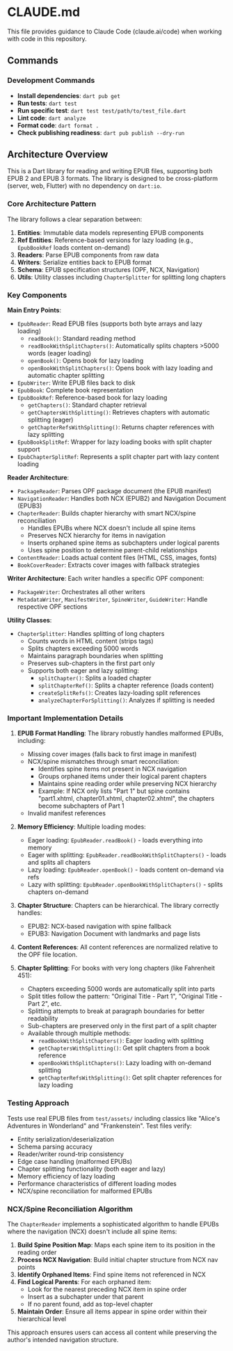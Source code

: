 # CLAUDE.md

This file provides guidance to Claude Code (claude.ai/code) when working with code in this repository.

## Commands

### Development Commands
- **Install dependencies**: `dart pub get`
- **Run tests**: `dart test`
- **Run specific test**: `dart test test/path/to/test_file.dart`
- **Lint code**: `dart analyze`
- **Format code**: `dart format .`
- **Check publishing readiness**: `dart pub publish --dry-run`

## Architecture Overview

This is a Dart library for reading and writing EPUB files, supporting both EPUB 2 and EPUB 3 formats. The library is designed to be cross-platform (server, web, Flutter) with no dependency on `dart:io`.

### Core Architecture Pattern

The library follows a clear separation between:
1. **Entities**: Immutable data models representing EPUB components
2. **Ref Entities**: Reference-based versions for lazy loading (e.g., `EpubBookRef` loads content on-demand)
3. **Readers**: Parse EPUB components from raw data
4. **Writers**: Serialize entities back to EPUB format
5. **Schema**: EPUB specification structures (OPF, NCX, Navigation)
6. **Utils**: Utility classes including `ChapterSplitter` for splitting long chapters

### Key Components

**Main Entry Points**:
- `EpubReader`: Read EPUB files (supports both byte arrays and lazy loading)
  - `readBook()`: Standard reading method
  - `readBookWithSplitChapters()`: Automatically splits chapters >5000 words (eager loading)
  - `openBook()`: Opens book for lazy loading
  - `openBookWithSplitChapters()`: Opens book with lazy loading and automatic chapter splitting
- `EpubWriter`: Write EPUB files back to disk
- `EpubBook`: Complete book representation
- `EpubBookRef`: Reference-based book for lazy loading
  - `getChapters()`: Standard chapter retrieval
  - `getChaptersWithSplitting()`: Retrieves chapters with automatic splitting (eager)
  - `getChapterRefsWithSplitting()`: Returns chapter references with lazy splitting
- `EpubBookSplitRef`: Wrapper for lazy loading books with split chapter support
- `EpubChapterSplitRef`: Represents a split chapter part with lazy content loading

**Reader Architecture**:
- `PackageReader`: Parses OPF package document (the EPUB manifest)
- `NavigationReader`: Handles both NCX (EPUB2) and Navigation Document (EPUB3)
- `ChapterReader`: Builds chapter hierarchy with smart NCX/spine reconciliation
  - Handles EPUBs where NCX doesn't include all spine items
  - Preserves NCX hierarchy for items in navigation
  - Inserts orphaned spine items as subchapters under logical parents
  - Uses spine position to determine parent-child relationships
- `ContentReader`: Loads actual content files (HTML, CSS, images, fonts)
- `BookCoverReader`: Extracts cover images with fallback strategies

**Writer Architecture**:
Each writer handles a specific OPF component:
- `PackageWriter`: Orchestrates all other writers
- `MetadataWriter`, `ManifestWriter`, `SpineWriter`, `GuideWriter`: Handle respective OPF sections

**Utility Classes**:
- `ChapterSplitter`: Handles splitting of long chapters
  - Counts words in HTML content (strips tags)
  - Splits chapters exceeding 5000 words
  - Maintains paragraph boundaries when splitting
  - Preserves sub-chapters in the first part only
  - Supports both eager and lazy splitting:
    - `splitChapter()`: Splits a loaded chapter
    - `splitChapterRef()`: Splits a chapter reference (loads content)
    - `createSplitRefs()`: Creates lazy-loading split references
    - `analyzeChapterForSplitting()`: Analyzes if splitting is needed

### Important Implementation Details

1. **EPUB Format Handling**: The library robustly handles malformed EPUBs, including:
   - Missing cover images (falls back to first image in manifest)
   - NCX/spine mismatches through smart reconciliation:
     - Identifies spine items not present in NCX navigation
     - Groups orphaned items under their logical parent chapters
     - Maintains spine reading order while preserving NCX hierarchy
     - Example: If NCX only lists "Part 1" but spine contains "part1.xhtml, chapter01.xhtml, chapter02.xhtml", the chapters become subchapters of Part 1
   - Invalid manifest references

2. **Memory Efficiency**: Multiple loading modes:
   - Eager loading: `EpubReader.readBook()` - loads everything into memory
   - Eager with splitting: `EpubReader.readBookWithSplitChapters()` - loads and splits all chapters
   - Lazy loading: `EpubReader.openBook()` - loads content on-demand via refs
   - Lazy with splitting: `EpubReader.openBookWithSplitChapters()` - splits chapters on-demand

3. **Chapter Structure**: Chapters can be hierarchical. The library correctly handles:
   - EPUB2: NCX-based navigation with spine fallback
   - EPUB3: Navigation Document with landmarks and page lists

4. **Content References**: All content references are normalized relative to the OPF file location.

5. **Chapter Splitting**: For books with very long chapters (like Fahrenheit 451):
   - Chapters exceeding 5000 words are automatically split into parts
   - Split titles follow the pattern: "Original Title - Part 1", "Original Title - Part 2", etc.
   - Splitting attempts to break at paragraph boundaries for better readability
   - Sub-chapters are preserved only in the first part of a split chapter
   - Available through multiple methods:
     - `readBookWithSplitChapters()`: Eager loading with splitting
     - `getChaptersWithSplitting()`: Get split chapters from a book reference
     - `openBookWithSplitChapters()`: Lazy loading with on-demand splitting
     - `getChapterRefsWithSplitting()`: Get split chapter references for lazy loading

### Testing Approach

Tests use real EPUB files from `test/assets/` including classics like "Alice's Adventures in Wonderland" and "Frankenstein". Test files verify:
- Entity serialization/deserialization
- Schema parsing accuracy
- Reader/writer round-trip consistency
- Edge case handling (malformed EPUBs)
- Chapter splitting functionality (both eager and lazy)
- Memory efficiency of lazy loading
- Performance characteristics of different loading modes
- NCX/spine reconciliation for malformed EPUBs

### NCX/Spine Reconciliation Algorithm

The `ChapterReader` implements a sophisticated algorithm to handle EPUBs where the navigation (NCX) doesn't include all spine items:

1. **Build Spine Position Map**: Maps each spine item to its position in the reading order
2. **Process NCX Navigation**: Build initial chapter structure from NCX nav points
3. **Identify Orphaned Items**: Find spine items not referenced in NCX
4. **Find Logical Parents**: For each orphaned item:
   - Look for the nearest preceding NCX item in spine order
   - Insert as a subchapter under that parent
   - If no parent found, add as top-level chapter
5. **Maintain Order**: Ensure all items appear in spine order within their hierarchical level

This approach ensures users can access all content while preserving the author's intended navigation structure.